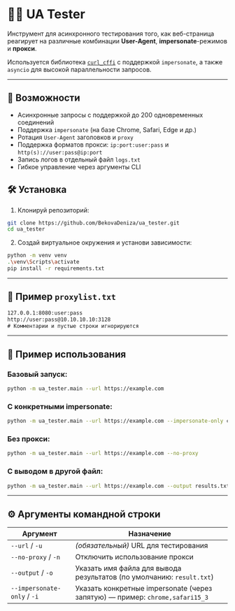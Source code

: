 # 🕵️‍♂️ UA Tester

Инструмент для асинхронного тестирования того, как веб-страница реагирует на различные комбинации **User-Agent**, **impersonate**-режимов и **прокси**.

Используется библиотека [`curl_cffi`](https://github.com/yifeikong/curl_cffi) с поддержкой `impersonate`, а также `asyncio` для высокой параллельности запросов.

---

## 🚀 Возможности

- Асинхронные запросы с поддержкой до 200 одновременных соединений
- Поддержка `impersonate` (на базе Chrome, Safari, Edge и др.)
- Ротация `User-Agent` заголовков и `proxy`
- Поддержка форматов прокси: `ip:port:user:pass` и `http(s)://user:pass@ip:port`
- Запись логов в отдельный файл `logs.txt`
- Гибкое управление через аргументы CLI


## 🛠 Установка

1. Клонируй репозиторий:

```bash
git clone https://github.com/BekovaDeniza/ua_tester.git
cd ua_tester
````

2. Создай виртуальное окружения и установи зависимости:

```bash
python -m venv venv
.\venv\Scripts\activate
pip install -r requirements.txt
```

---

## 📄 Пример `proxylist.txt`

```txt
127.0.0.1:8080:user:pass
http://user:pass@10.10.10.10:3128
# Комментарии и пустые строки игнорируются
```

---

## 🧪 Пример использования

### Базовый запуск:

```bash
python -m ua_tester.main --url https://example.com
```

### С конкретными impersonate:

```bash
python -m ua_tester.main --url https://example.com --impersonate-only chrome,safari15_3
```

### Без прокси:

```bash
python -m ua_tester.main --url https://example.com --no-proxy
```

### С выводом в другой файл:

```bash
python -m ua_tester.main --url https://example.com --output results.txt
```

---

## ⚙️ Аргументы командной строки

| Аргумент                    | Назначение                                                                   |
| --------------------------- | ---------------------------------------------------------------------------- |
| `--url` / `-u`              | *(обязательный)* URL для тестирования                                        |
| `--no-proxy` / `-n`         | Отключить использование прокси                                               |
| `--output` / `-o`           | Указать имя файла для вывода результатов (по умолчанию: `result.txt`)        |
| `--impersonate-only` / `-i` | Указать конкретные impersonate (через запятую) — пример: `chrome,safari15_3` |

